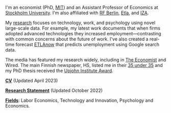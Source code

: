 I'm an economist (PhD, [MIT](https://economics.mit.edu/)) and an Assistant Professor of Economics at [Stockholm University](https://www.su.se/department-of-economics/). I'm also affiliated with [RF Berlin](https://www.rfberlin.com/), [Etla](https://www.etla.fi/en/), and [IZA](https://www.iza.org/).

My [research](/#workingpapers) focuses on technology, work, and psychology using novel large-scale data. For example, my latest work documents that when firms adopted advanced technologies they increased employment—contrasting with common concerns about the future of work. I've also created a real-time forecast [ETLAnow](https://www.etla.fi/en/etlanow/) that predicts unemployment using Google search data.

The media has featured my research widely, including in [The Economist](https://www.economist.com/finance-and-economics/2022/01/22/economists-are-revising-their-views-on-robots-and-jobs) and Wired. The main Finnish newspaper, HS, listed me in their [35 under 35](https://www.hs.fi/visio/art-2000007825436.html) and my PhD thesis received the [Upjohn Institute Award](https://www.upjohn.org/2022-Dissertation-Awardees).

__[CV](/pdf/Tuhkuri_CV.pdf)__ (Updated April 2023)

__[Research Statement](/pdf/Tuhkuri_Research.pdf)__ (Updated October 2022)

__[Fields]()__: Labor Economics, Technology and Innovation, Psychology and Economics.